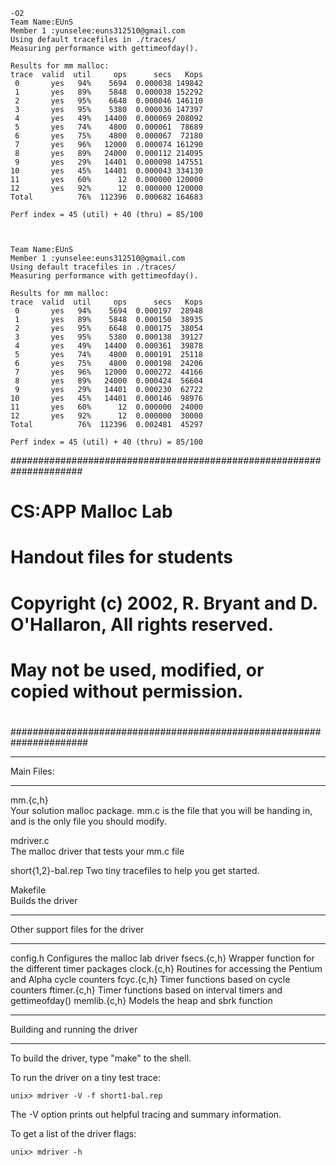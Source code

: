 ```
-O2
Team Name:EUnS
Member 1 :yunselee:euns312510@gmail.com
Using default tracefiles in ./traces/
Measuring performance with gettimeofday().

Results for mm malloc:
trace  valid  util     ops      secs   Kops
 0       yes   94%    5694  0.000038 149842
 1       yes   89%    5848  0.000038 152292
 2       yes   95%    6648  0.000046 146110
 3       yes   95%    5380  0.000036 147397
 4       yes   49%   14400  0.000069 208092
 5       yes   74%    4800  0.000061  78689
 6       yes   75%    4800  0.000067  72180
 7       yes   96%   12000  0.000074 161290
 8       yes   89%   24000  0.000112 214095
 9       yes   29%   14401  0.000098 147551
10       yes   45%   14401  0.000043 334130
11       yes   60%      12  0.000000 120000
12       yes   92%      12  0.000000 120000
Total          76%  112396  0.000682 164683

Perf index = 45 (util) + 40 (thru) = 85/100



Team Name:EUnS
Member 1 :yunselee:euns312510@gmail.com
Using default tracefiles in ./traces/
Measuring performance with gettimeofday().

Results for mm malloc:
trace  valid  util     ops      secs   Kops
 0       yes   94%    5694  0.000197  28948
 1       yes   89%    5848  0.000150  38935
 2       yes   95%    6648  0.000175  38054
 3       yes   95%    5380  0.000138  39127
 4       yes   49%   14400  0.000361  39878
 5       yes   74%    4800  0.000191  25118
 6       yes   75%    4800  0.000198  24206
 7       yes   96%   12000  0.000272  44166
 8       yes   89%   24000  0.000424  56604
 9       yes   29%   14401  0.000230  62722
10       yes   45%   14401  0.000146  98976
11       yes   60%      12  0.000000  24000
12       yes   92%      12  0.000000  30000
Total          76%  112396  0.002481  45297

Perf index = 45 (util) + 40 (thru) = 85/100
```

#####################################################################
# CS:APP Malloc Lab
# Handout files for students
#
# Copyright (c) 2002, R. Bryant and D. O'Hallaron, All rights reserved.
# May not be used, modified, or copied without permission.
#
######################################################################

***********
Main Files:
***********

mm.{c,h}	
	Your solution malloc package. mm.c is the file that you
	will be handing in, and is the only file you should modify.

mdriver.c	
	The malloc driver that tests your mm.c file

short{1,2}-bal.rep
	Two tiny tracefiles to help you get started. 

Makefile	
	Builds the driver

**********************************
Other support files for the driver
**********************************

config.h	Configures the malloc lab driver
fsecs.{c,h}	Wrapper function for the different timer packages
clock.{c,h}	Routines for accessing the Pentium and Alpha cycle counters
fcyc.{c,h}	Timer functions based on cycle counters
ftimer.{c,h}	Timer functions based on interval timers and gettimeofday()
memlib.{c,h}	Models the heap and sbrk function

*******************************
Building and running the driver
*******************************
To build the driver, type "make" to the shell.

To run the driver on a tiny test trace:

	unix> mdriver -V -f short1-bal.rep

The -V option prints out helpful tracing and summary information.

To get a list of the driver flags:

	unix> mdriver -h

